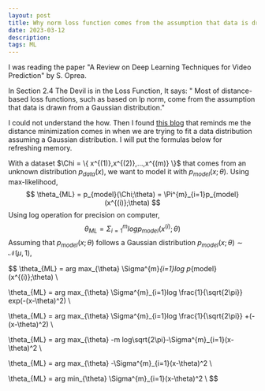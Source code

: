 ```yaml
---
layout: post
title: Why norm loss function comes from the assumption that data is drawn from a Gaussian distribution?
date: 2023-03-12
description: 
tags: ML
---
```


I was reading the paper "A Review on Deep Learning Techniques for Video Prediction" by S. Oprea. 

In Section 2.4 The Devil is in the Loss Function, It says: " Most of distance-based loss functions, such as based on lp norm, come from the assumption that data is drawn from a Gaussian distribution."

I could not understand the how. 
Then I found [this blog](https://chuanting.net/blogs/post/mmse/#:~:text=Minimizing%20L2%20loss%20comes%20from,prediction%20beyond%20mean%20square%20error.) that reminds me the distance minimization comes in when we are trying to fit a data distribution assuming a Gaussian distribution.
I will put the formulas below for refreshing memory.

With a dataset $\Chi = \{ x^{(1)},x^{(2)},...,x^{(m)} \}$  that comes from an unknown distribution $p_{data}(x)$, we want to model it with $p_{model}(x;\theta)$. 
Using max-likelihood,
$$
\theta_{ML} = p_{model}(\Chi;\theta) = \Pi^{m}_{i=1}p_{model}(x^{(i)};\theta)
$$
Using log operation for precision on computer,
$$
\theta_{ML} = \Sigma^{m}_{i=1}log p_{model}(x^{(i)};\theta)
$$
Assuming that $p_{model}(x;\theta)$ follows a Gaussian distribution $p_{model}(x;\theta) \sim \mathcal{N}(\mu,1)$,

$$
\theta_{ML} = arg max_{\theta} \Sigma^{m}_{i=1}log p_{model}(x^{(i)};\theta) \\

\theta_{ML} = arg max_{\theta} \Sigma^{m}_{i=1}log \frac{1}{\sqrt{2\pi}} exp(-(x-\theta)^2) \\

\theta_{ML} = arg max_{\theta} \Sigma^{m}_{i=1}log \frac{1}{\sqrt{2\pi}} +(-(x-\theta)^2) \\

\theta_{ML} = arg max_{\theta} -m log\sqrt{2\pi}-\Sigma^{m}_{i=1}(x-\theta)^2 \\

\theta_{ML} = arg max_{\theta} -\Sigma^{m}_{i=1}(x-\theta)^2 \\

\theta_{ML} = arg min_{\theta} \Sigma^{m}_{i=1}(x-\theta)^2 \\
$$



